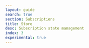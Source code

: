 ```yaml
---
layout: guide
search: true
section: Subscriptions
title: Store
desc: Subscription state management
index: 3
experimental: true
---
```

